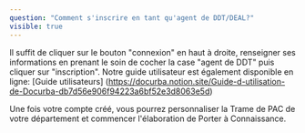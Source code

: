 ```yaml
---
question: "Comment s'inscrire en tant qu'agent de DDT/DEAL?"
visible: true
---
```

Il suffit de cliquer sur le bouton "connexion" en haut à droite, renseigner ses informations en prenant le soin de cocher la case "agent de DDT" puis cliquer sur "inscription". 
Notre guide utilisateur est également disponible en ligne: [Guide utilisateurs] (https://docurba.notion.site/Guide-d-utilisation-de-Docurba-db7d56e906f94223a6bf52e3d8063e5d)

Une fois votre compte créé, vous pourrez personnaliser la Trame de PAC de votre département et commencer l'élaboration de Porter à Connaissance.
